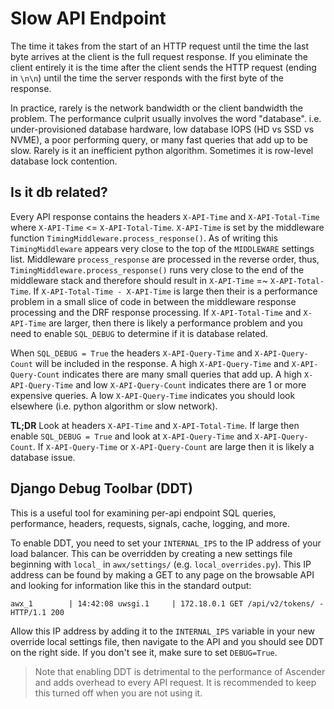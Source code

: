 # Slow API Endpoint

The time it takes from the start of an HTTP request until the time the last byte arrives at the client is the full request response. If you eliminate the client entirely it is the time after the client sends the HTTP request (ending in `\n\n`) until the time the server responds with the first byte of the response.

In practice, rarely is the network bandwidth or the client bandwidth the problem. The performance culprit usually involves the word "database". i.e. under-provisioned database hardware, low database IOPS (HD vs SSD vs NVME), a poor performing query, or many fast queries that add up to be slow. Rarely is it an inefficient python algorithm. Sometimes it is row-level database lock contention.

## Is it db related?
Every API response contains the headers `X-API-Time` and `X-API-Total-Time` where `X-API-Time` <= `X-API-Total-Time`. `X-API-Time` is set by the middleware function `TimingMiddleware.process_response()`. As of writing this `TimingMiddleware` appears very close to the top of the `MIDDLEWARE` settings list. Middleware `process_response` are processed in the reverse order, thus, `TimingMiddleware.process_response()` runs very close to the end of the middleware stack and therefore should result in `X-API-Time` =~ `X-API-Total-Time`. If `X-API-Total-Time - X-API-Time` is large then their is a performance problem in a small slice of code in between the middleware response processing and the DRF response processing. If `X-API-Total-Time` and  `X-API-Time` are larger, then there is likely a performance problem and you need to enable `SQL_DEBUG` to determine if it is database related.

When `SQL_DEBUG = True` the headers `X-API-Query-Time` and `X-API-Query-Count` will be included in the response. A high `X-API-Query-Time` and `X-API-Query-Count` indicates there are many small queries that add up. A high `X-API-Query-Time` and low `X-API-Query-Count` indicates there are 1 or more expensive queries. A low `X-API-Query-Time` indicates you should look elsewhere (i.e. python algorithm or slow network).

**TL;DR** Look at headers `X-API-Time` and `X-API-Total-Time`. If large then enable `SQL_DEBUG = True` and look at `X-API-Query-Time` and `X-API-Query-Count`. If `X-API-Query-Time` or `X-API-Query-Count` are large then it is likely a database issue.

## Django Debug Toolbar (DDT)
This is a useful tool for examining per-api endpoint SQL queries, performance, headers, requests, signals, cache, logging, and more.  

To enable DDT, you need to set your `INTERNAL_IPS` to the IP address of your load balancer.  This can be overridden by creating a new settings file beginning with `local_` in `awx/settings/` (e.g. `local_overrides.py`).
This IP address can be found by making a GET to any page on the browsable API and looking for information like this in the standard output:
```
awx_1        | 14:42:08 uwsgi.1     | 172.18.0.1 GET /api/v2/tokens/ - HTTP/1.1 200
```

Allow this IP address by adding it to the `INTERNAL_IPS` variable in your new override local settings file, then navigate to the API and you should see DDT on the
right side.  If you don't see it, make sure to set `DEBUG=True`.  
> Note that enabling DDT is detrimental to the performance of Ascender and adds overhead to every API request.  It is
recommended to keep this turned off when you are not using it.  

